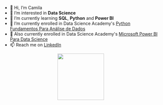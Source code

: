 - 👋 Hi, I’m Camila
- 👀 I’m interested in **Data Science**
- 🌱 I’m currently learning **SQL**, **Python** and **Power BI**
- 🚀 I’m currently enrolled in Data Science Academy's [Python Fundamentos Para Análise de Dados](https://www.datascienceacademy.com.br/course/python-fundamentos)
- 🚀 Also currently enrolled in Data Science Academy's [Microsoft Power BI Para Data Science](https://www.datascienceacademy.com.br/course/microsoft-power-bi-para-data-science)
- 📫 Reach me on [LinkedIn](https://www.linkedin.com/in/camilalm-teixeira/)

<div align=center>
    <a href="https://github.com/tharcyla">
        <img height="150em" align="center" src="https://github-readme-stats.vercel.app/api?username=alteregocamila&theme=merko&show_icons=true"/>
    </a>
</div>

<!---
alteregocamila/alteregocamila is a ✨ special ✨ repository because its `README.md` (this file) appears on your GitHub profile.
You can click the Preview link to take a look at your changes.
--->
